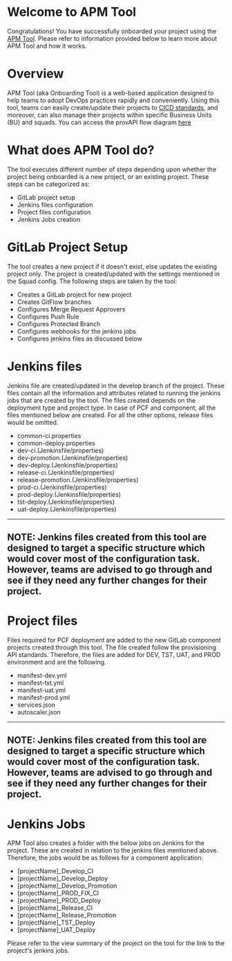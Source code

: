 # Welcome to APM Tool

Congratulations! You have successfully onboarded your project using the [APM Tool](https://apm.manulife.com). 
Please refer to information provided below to learn more about APM Tool and how it works.

# Overview

APM Tool (aka Onboarding Tool) is a web-based application designed to help teams to adopt DevOps practices rapidly and conveniently. Using this tool, 
teams can easily create/update their projects to [CICD standards](https://cpcnissgwp01.americas.manulife.net:23200/display/CETES/Provisioning+API+Service+for+PCF), and moreover, can also manage their projects within specific Business Units (BU) and squads. You can access the provAPI flow diagram [here](https://cpcnissgwp01.americas.manulife.net:23200/plugins/gliffy/viewer.action?inline=false&pageId=132419424&name=basic-flow&version=14&ceoid=132419424&key=CETES&lastPage=%2Fpages%2Fviewpage.action%3FpageId%3D132419424&imageUrl=%2Fdownload%2Fattachments%2F132419424%2Fbasic-flow.png%3Fversion%3D14%26modificationDate%3D1589300101300%26api%3Dv2&gonUrl=%2Fdownload%2Fattachments%2F132419424%2Fbasic-flow%3Fapi%3Dv2%26version%3D14)

# What does APM Tool do?

The tool executes different number of steps depending upon whether the project being onboarded is a new project, or an existing project. These steps can be categorized as:

  - GitLab project setup
  - Jenkins files configuration
  - Project files configuration
  - Jenkins Jobs creation

# GitLab Project Setup

The tool creates a new project if it doesn't exist, else updates the existing project only. The project is created/updated
with the settings mentioned in the Squad config. The following steps are taken by the tool:

  - Creates a GitLab project for new project
  - Creates GitFlow branches
  - Configures Merge Request Approvers
  - Configures Push Rule
  - Configures Protected Branch
  - Configures webhooks for the jenkins jobs
  - Configures jenkins files as discussed below

# Jenkins files
Jenkins file are created/updated in the develop branch of the project. These files contain all the information and attributes related to running the jenkins jobs that are created by the tool. The files created depends on the deployment type and project type. In case of PCF and component, all the files mentioned below are created. For all the other options, release files would be omitted.

  - common-ci.properties
  - common-deploy.properties
  - dev-ci.(Jenkinsfile/properties)
  - dev-promotion.(Jenkinsfile/properties)
  - dev-deploy.(Jenkinsfile/properties)
  - release-ci.(Jenkinsfile/properties)
  - release-promotion.(Jenkinsfile/properties)
  - prod-ci.(Jenkinsfile/properties)
  - prod-deploy.(Jenkinsfile/properties)
  - tst-deploy.(Jenkinsfile/properties)
  - uat-deploy.(Jenkinsfile/properties)

---
**NOTE:**
Jenkins files created from this tool are designed to target a specific structure which would cover most of the configuration task. 
However, teams are advised to go through and see if they need any further changes for their project.
---

# Project files

Files required for PCF deployment are added to the new GitLab component projects created through this tool. The file created follow the provisioning API standards. Therefore, the files are added for DEV, TST, UAT, and PROD environment and are the following.

  - manifest-dev.yml
  - manifest-tst.yml
  - manifest-uat.yml
  - manifest-prod.yml
  - services.json
  - autoscaler.json

---
**NOTE:**
Jenkins files created from this tool are designed to target a specific structure which would cover most of the configuration task. 
However, teams are advised to go through and see if they need any further changes for their project.
---

# Jenkins Jobs

APM Tool also creates a folder with the below jobs on Jenkins for the project. These are created in relation to the jenkins files mentioned above. Therefore, the jobs would be as follows for a component application:

  - [projectName]_Develop_CI
  - [projectName]_Develop_Deploy
  - [projectName]_Develop_Promotion
  - [projectName]_PROD_FIX_CI
  - [projectName]_PROD_Deploy
  - [projectName]_Release_CI
  - [projectName]_Release_Promotion
  - [projectName]_TST_Deploy
  - [projectName]_UAT_Deploy

Please refer to the view summary of the project on the tool for the link to the project's jenkins jobs.



